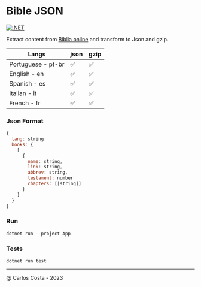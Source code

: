 # Bible JSON

[![.NET](https://github.com/C4co/bible_json/actions/workflows/dotnet.yml/badge.svg)](https://github.com/C4co/bible_json/actions/workflows/dotnet.yml)

Extract content from [Biblia online](https://www.bibliaonline.com.br/vc)
and transform to Json and gzip.

| Langs              | json | gzip |
| ------------------ | ---- | ---- |
| Portuguese - pt-br | ✅    | ✅    |
| English - en       | ✅    | ✅    |
| Spanish - es       | ✅    | ✅    |
| Italian - it       | ✅    | ✅    |
| French - fr        | ✅    | ✅    |

### Json Format
```js
{
  lang: string
  books: {
    [
      {
        name: string,
        link: string,
        abbrev: string,
        testament: number
        chapters: [[string]]
      }
    ]
  }
}
```

### Run

```
dotnet run --project App
```

### Tests

```
dotnet run test
```

---

@ Carlos Costa - 2023
